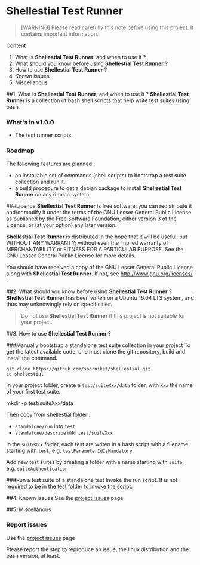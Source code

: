 # Shellestial Test Runner

> [WARNING] Please read carefully this note before using this project. It contains important information.

Content

1. What is **Shellestial Test Runner**, and when to use it ?
2. What should you know before using **Shellestial Test Runner** ?
3. How to use **Shellestial Test Runner** ?
4. Known issues
5. Miscellanous

##1. What is **Shellestial Test Runner**, and when to use it ?
**Shellestial Test Runner** is a collection of bash shell scripts that help write test suites using bash.

### What's in v1.0.0

* The test runner scripts.

### Roadmap

The following features are planned :

* an installable set of commands (shell scripts) to bootstrap a test suite collection and run it.
* a build procedure to get a debian package to install **Shellestial Test Runner** on any debian system.

###Licence
 **Shellestial Test Runner** is free software: you can redistribute it and/or modify it under the terms of the
 GNU Lesser General Public License as published by the Free Software Foundation, either version 3 of the License, or (at your
 option) any later version.

 **Shellestial Test Runner** is distributed in the hope that it will be useful, but WITHOUT ANY WARRANTY; without
 even the implied warranty of MERCHANTABILITY or FITNESS FOR A PARTICULAR PURPOSE. See the GNU Lesser General Public License for
 more details.

 You should have received a copy of the GNU Lesser General Public License along with **Shellestial Test Runner**.
 If not, see http://www.gnu.org/licenses/ .


##2. What should you know before using **Shellestial Test Runner** ?
**Shellestial Test Runner** has been writen on a Ubuntu 16.04 LTS system, and thus may unknowingly rely on specificities.

> Do not use **Shellestial Test Runner** if this project is not suitable for your project.

##3. How to use **Shellestial Test Runner** ?

###Manually bootstrap a standalone test suite collection in your project
To get the latest available code, one must clone the git repository, build and install the command.

	git clone https://github.com/sporniket/shellestial.git
	cd shellestial

In your project folder, create a ```test/suiteXxx/data``` folder, with ```Xxx``` the name of your first test suite.

  mkdir -p test/suiteXxx/data

Then copy from shellestial folder :
* ```standalone/run``` into ```test```
* ```standalone/describe``` into ```test/suiteXxx```

In the ```suiteXxx``` folder, each test are writen in a bash script with a filename starting with ```test```, e.g. ```testParameterIdIsMandatory```.

Add new test suites by creating a folder with a name starting with ```suite```, e.g. ```suiteAuthentication```

###Run a test suite of a standalone test
Invoke the run script. It is not required to be in the test folder to invoke the script.

##4. Known issues
See the [project issues](https://github.com/sporniket/shellestial/issues) page.

##5. Miscellanous
### Report issues
Use the [project issues](https://github.com/sporniket/shellestial/issues) page

Please report the step to reproduce an issue, the linux distribution and the bash version, at least.
